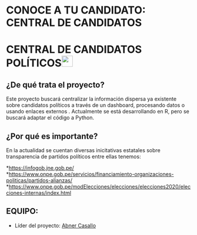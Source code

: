 
# CONOCE A TU CANDIDATO: CENTRAL DE CANDIDATOS
 

# CENTRAL DE CANDIDATOS POLÍTICOS<img src="https://image.flaticon.com/icons/svg/323/323273.svg" width="30"/> 

## ¿De qué trata el proyecto?

Este proyecto buscará centralizar la información dispersa ya existente sobre candidatos políticos a través de un dashboard, procesando datos o usando enlaces externos . Actualmente se está desarrollando en R, pero se buscará adaptar el código a Python.

## ¿Por qué es importante? 

En la actualidad se cuentan diversas inicitativas estatales sobre transparencia de partidos políticos entre ellas tenemos:

*https://infogob.jne.gob.pe/
*https://www.onpe.gob.pe/servicios/financiamiento-organizaciones-politicas/partidos-alianzas/
*https://www.onpe.gob.pe/modElecciones/elecciones/elecciones2020/elecciones-internas/index.html


## EQUIPO:

* Líder del proyecto: [Abner Casallo](https://www.linkedin.com/in/abner-francisco-casallo-trauco-b331b983/)
